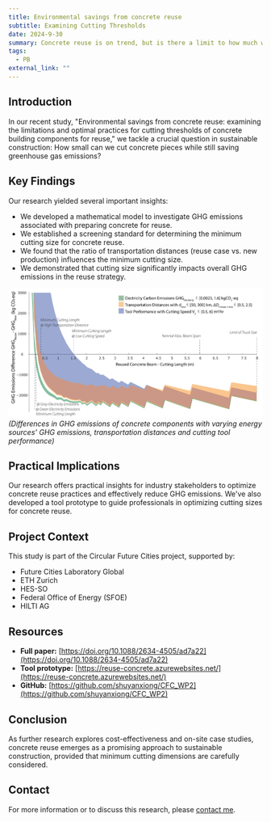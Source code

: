 ```yaml
---
title: Environmental savings from concrete reuse
subtitle: Examining Cutting Thresholds
date: 2024-9-30
summary: Concrete reuse is on trend, but is there a limit to how much we can cut? 
tags:
  - PB
external_link: ""
---
```


## Introduction

In our recent study, "Environmental savings from concrete reuse: examining the limitations and optimal practices for cutting thresholds of concrete building components for reuse," we tackle a crucial question in sustainable construction: How small can we cut concrete pieces while still saving greenhouse gas emissions?

## Key Findings

Our research yielded several important insights:

- We developed a mathematical model to investigate GHG emissions associated with preparing concrete for reuse.
- We established a screening standard for determining the minimum cutting size for concrete reuse.
- We found that the ratio of transportation distances (reuse case vs. new production) influences the minimum cutting size.
- We demonstrated that cutting size significantly impacts overall GHG emissions in the reuse strategy.

![Alt Text](SA.png)
*(Differences in GHG emissions of concrete components with varying energy sources' GHG emissions, transportation distances and cutting tool performance)*

## Practical Implications

Our research offers practical insights for industry stakeholders to optimize concrete reuse practices and effectively reduce GHG emissions. We've also developed a tool prototype to guide professionals in optimizing cutting sizes for concrete reuse.

## Project Context

This study is part of the Circular Future Cities project, supported by:

- Future Cities Laboratory Global
- ETH Zurich
- HES-SO
- Federal Office of Energy (SFOE)
- HILTI AG

## Resources

- **Full paper:** [https://doi.org/10.1088/2634-4505/ad7a22](https://doi.org/10.1088/2634-4505/ad7a22)
- **Tool prototype:** [https://reuse-concrete.azurewebsites.net/](https://reuse-concrete.azurewebsites.net/)
- **GitHub:** [https://github.com/shuyanxiong/CFC_WP2](https://github.com/shuyanxiong/CFC_WP2)

## Conclusion

As further research explores cost-effectiveness and on-site case studies, concrete reuse emerges as a promising approach to sustainable construction, provided that minimum cutting dimensions are carefully considered.

## Contact

For more information or to discuss this research, please [contact me](xiong@ibi.baug.ethz.ch).